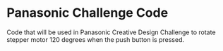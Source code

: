 # Panasonic Challenge Code

Code that will be used in Panasonic Creative Design Challenge to rotate stepper motor 120 degrees when the push button is pressed.
